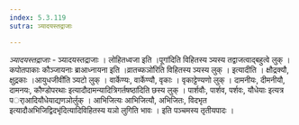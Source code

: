 ```yaml
---
index: 5.3.119
sutra: ञ्यादयस्तद्राजाः

---
```

_ञ्यादयस्तद्राजाः_ - ञ्यादयस्तद्राजाः । लोहितध्वजा इति ।पूगा॑दिति विहितस्य ञ्यस्य तद्वाजत्वाद्बहुत्वे लुक् । कपोतपाकाः कौञ्जायनाः ब्राआध्नायना इति ।व्रातच्फञो॑रिति विहितस्य ञ्यस्य लुक् । इत्यादीति । क्षौद्रक्यौ, क्षुद्रकाः ।आयुधजीवी॑ति ञ्यटो लुक् । वार्केण्यः, वार्केण्यौ, वृकाः । वृकाट्टेण्यणो लुक् । दामनीयः, दीमनीयौ, दामनयः, कौण्डोपरथाः इत्यादौदामन्यादित्रिगर्तषष्ठा॑दिति छस्य लुक् । पार्शवौः, पार्शव, पर्शवः, यौधेयाः इत्यत्र पर्ाआदियौधेयाद्यणञोर्लुक् । आभिजित्यः आभिजित्यौ, अभिजितः, विदभृत इत्यादौअभिजिद्विदभृ॑दित्यादिविहितस्य यञो लुगिति भावः । इति पञ्चमस्य तृतीयपादः ।